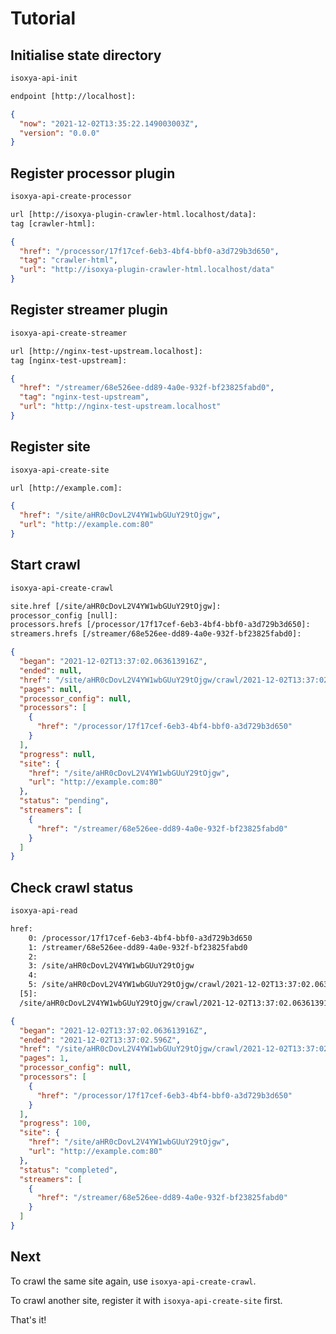 # Tutorial

## Initialise state directory

```sh
isoxya-api-init
```

```txt
endpoint [http://localhost]: 
```

```json
{
  "now": "2021-12-02T13:35:22.149003003Z",
  "version": "0.0.0"
}
```

## Register processor plugin

```sh
isoxya-api-create-processor
```

```txt
url [http://isoxya-plugin-crawler-html.localhost/data]: 
tag [crawler-html]: 
```

```json
{
  "href": "/processor/17f17cef-6eb3-4bf4-bbf0-a3d729b3d650",
  "tag": "crawler-html",
  "url": "http://isoxya-plugin-crawler-html.localhost/data"
}
```

## Register streamer plugin

```sh
isoxya-api-create-streamer
```

```txt
url [http://nginx-test-upstream.localhost]: 
tag [nginx-test-upstream]: 
```

```json
{
  "href": "/streamer/68e526ee-dd89-4a0e-932f-bf23825fabd0",
  "tag": "nginx-test-upstream",
  "url": "http://nginx-test-upstream.localhost"
}
```

## Register site

```sh
isoxya-api-create-site
```

```txt
url [http://example.com]: 
```

```json
{
  "href": "/site/aHR0cDovL2V4YW1wbGUuY29tOjgw",
  "url": "http://example.com:80"
}
```

## Start crawl

```sh
isoxya-api-create-crawl
```

```txt
site.href [/site/aHR0cDovL2V4YW1wbGUuY29tOjgw]: 
processor_config [null]: 
processors.hrefs [/processor/17f17cef-6eb3-4bf4-bbf0-a3d729b3d650]: 
streamers.hrefs [/streamer/68e526ee-dd89-4a0e-932f-bf23825fabd0]: 
```

```json
{
  "began": "2021-12-02T13:37:02.063613916Z",
  "ended": null,
  "href": "/site/aHR0cDovL2V4YW1wbGUuY29tOjgw/crawl/2021-12-02T13:37:02.063613916Z",
  "pages": null,
  "processor_config": null,
  "processors": [
    {
      "href": "/processor/17f17cef-6eb3-4bf4-bbf0-a3d729b3d650"
    }
  ],
  "progress": null,
  "site": {
    "href": "/site/aHR0cDovL2V4YW1wbGUuY29tOjgw",
    "url": "http://example.com:80"
  },
  "status": "pending",
  "streamers": [
    {
      "href": "/streamer/68e526ee-dd89-4a0e-932f-bf23825fabd0"
    }
  ]
}
```

## Check crawl status

```sh
isoxya-api-read
```

```txt
href:
    0: /processor/17f17cef-6eb3-4bf4-bbf0-a3d729b3d650
    1: /streamer/68e526ee-dd89-4a0e-932f-bf23825fabd0
    2: 
    3: /site/aHR0cDovL2V4YW1wbGUuY29tOjgw
    4: 
    5: /site/aHR0cDovL2V4YW1wbGUuY29tOjgw/crawl/2021-12-02T13:37:02.063613916Z
  [5]: 
  /site/aHR0cDovL2V4YW1wbGUuY29tOjgw/crawl/2021-12-02T13:37:02.063613916Z
```

```json
{
  "began": "2021-12-02T13:37:02.063613916Z",
  "ended": "2021-12-02T13:37:02.596Z",
  "href": "/site/aHR0cDovL2V4YW1wbGUuY29tOjgw/crawl/2021-12-02T13:37:02.063613916Z",
  "pages": 1,
  "processor_config": null,
  "processors": [
    {
      "href": "/processor/17f17cef-6eb3-4bf4-bbf0-a3d729b3d650"
    }
  ],
  "progress": 100,
  "site": {
    "href": "/site/aHR0cDovL2V4YW1wbGUuY29tOjgw",
    "url": "http://example.com:80"
  },
  "status": "completed",
  "streamers": [
    {
      "href": "/streamer/68e526ee-dd89-4a0e-932f-bf23825fabd0"
    }
  ]
}
```

## Next

To crawl the same site again, use `isoxya-api-create-crawl`.

To crawl another site, register it with `isoxya-api-create-site` first.

That's it!
